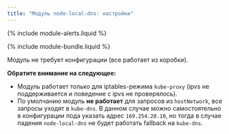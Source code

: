```yaml
---
title: "Модуль node-local-dns: настройки"
---
```


{% include module-alerts.liquid %}

{% include module-bundle.liquid %}

Модуль не требует конфигурации (все работает из коробки).

**Обратите внимание на следующее:**
- Модуль работает только для iptables-режима `kube-proxy` (ipvs не поддерживается и поведение с ipvs не проверялось).
- По умолчанию модуль **не работает** для запросов из `hostNetwork`, все запросы уходят в `kube-dns`. В данном случае можно самостоятельно в конфигурации пода указать адрес `169.254.20.10`, но тогда в случае падения `node-local-dns` не будет работать fallback на `kube-dns`.
